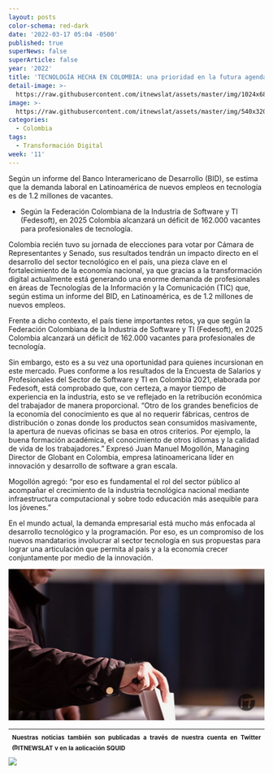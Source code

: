 ```yaml
---
layout: posts
color-schema: red-dark
date: '2022-03-17 05:04 -0500'
published: true
superNews: false
superArticle: false
year: '2022'
title: 'TECNOLOGÍA HECHA EN COLOMBIA: una prioridad en la futura agenda política'
detail-image: >-
  https://raw.githubusercontent.com/itnewslat/assets/master/img/1024x680/Elecciones-g.jpg
image: >-
  https://raw.githubusercontent.com/itnewslat/assets/master/img/540x320/Elecciones-p.jpg
categories:
  - Colombia
tags:
  - Transformación Digital
week: '11'
---
```

Según un informe del Banco Interamericano de Desarrollo (BID), se estima que la demanda laboral en Latinoamérica de nuevos empleos en tecnología es de 1.2 millones de vacantes.
- Según la Federación Colombiana de la Industria de Software y TI (Fedesoft), en 2025 Colombia alcanzará un déficit de 162.000 vacantes para profesionales de tecnología.

Colombia recién tuvo su jornada de elecciones para votar por Cámara de Representantes y Senado, sus resultados tendrán un impacto directo en el desarrollo del sector tecnológico en el país, una pieza clave en el fortalecimiento de la economía nacional, ya que gracias a la transformación digital actualmente está generando una enorme demanda de profesionales en áreas de Tecnologías de la Información y la Comunicación (TIC) que, según estima un informe del BID, en Latinoamérica, es de 1.2 millones de nuevos empleos.

Frente a dicho contexto, el país tiene importantes retos, ya que según la Federación Colombiana de la Industria de Software y TI (Fedesoft), en 2025 Colombia alcanzará un déficit de 162.000 vacantes para profesionales de tecnología.

Sin embargo, esto es a su vez una oportunidad para quienes incursionan en este mercado. Pues conforme a los resultados de la Encuesta de Salarios y Profesionales del Sector de Software y TI en Colombia 2021, elaborada por Fedesoft, está comprobado que, con certeza, a mayor tiempo de experiencia en la industria, esto se ve reflejado en la retribución económica del trabajador de manera proporcional.
“Otro de los grandes beneficios de la economía del conocimiento es que al no requerir fábricas, centros de distribución o zonas donde los productos sean consumidos masivamente, la apertura de nuevas oficinas se basa en otros criterios. Por ejemplo, la buena formación académica, el conocimiento de otros idiomas y la calidad de vida de los trabajadores.” Expresó Juan Manuel Mogollón, Managing Director de Globant en Colombia, empresa latinoamericana líder en innovación y desarrollo de software a gran escala. 

Mogollón agregó: “por eso es fundamental el rol del sector público al acompañar el crecimiento de la industria tecnológica nacional mediante infraestructura computacional y sobre todo educación más asequible para los jóvenes.”

En el mundo actual, la demanda empresarial está mucho más enfocada al desarrollo tecnológico y la programación. Por eso, es un compromiso de los nuevos mandatarios involucrar al sector tecnología en sus propuestas para lograr una articulación que permita al país y a la economía crecer conjuntamente por medio de la innovación. 

![](https://raw.githubusercontent.com/itnewslat/assets/master/img/540x320/Elecciones-p.jpg)

<table style="height: 42px;" width="569">
<tbody>
<tr>
<td style="text-align: justify;"><sub><strong>Nuestras noticias también son publicadas a través de nuestra cuenta en Twitter <a href="https://twitter.com/itnewslat?lang=es">@ITNEWSLAT</a> y en la aplicación <a href="https://squidapp.co/en/">SQUID</a></strong></sub></td>
</tr>
</tbody>
</table>

<img src="https://tracker.metricool.com/c3po.jpg?hash=56f88a41e39ab42c063cc51676587a04"/>

